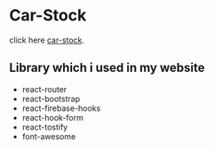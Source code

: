 # Car-Stock

click here [car-stock](https://car-store-73d89.web.app/).

## Library which i used in my website
- react-router
- react-bootstrap
- react-firebase-hooks
- react-hook-form
- react-tostify
- font-awesome


